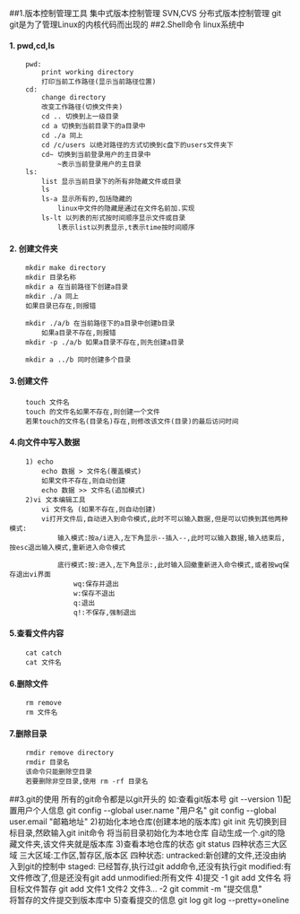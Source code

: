 ##1.版本控制管理工具
    集中式版本控制管理
        SVN,CVS
    分布式版本控制管理
        git
        git是为了管理Linux的内核代码而出现的
##2.Shell命令
    linux系统中
####    1.    pwd,cd,ls
        pwd:
            print working directory
            打印当前工作路径(显示当前路径位置)    
        cd: 
            change directory
            改变工作路径(切换文件夹)
            cd .. 切换到上一级目录
            cd a 切换到当前目录下的a目录中
            cd ./a 同上
            cd /c/users 以绝对路径的方式切换到c盘下的users文件夹下
            cd~ 切换到当前登录用户的主目录中
                ~表示当前登录用户的主目录
        ls:
            list 显示当前目录下的所有非隐藏文件或目录
            ls
            ls-a 显示所有的,包括隐藏的
                linux中文件的隐藏是通过在文件名前加.实现
            ls-lt 以列表的形式按时间顺序显示文件或目录    
                l表示list以列表显示,t表示time按时间顺序
####    2. 创建文件夹
        mkdir make directory
        mkdir 目录名称
        mkdir a 在当前路径下创建a目录
        mkdir ./a 同上
        如果目录已存在,则报错
        
        mkdir ./a/b 在当前路径下的a目录中创建b目录
            如果a目录不存在,则报错
        mkdir -p ./a/b 如果a目录不存在,则先创建a目录
        
        mkdir a ../b 同时创建多个目录
####    3.创建文件
        touch 文件名     
        touch 的文件名如果不存在,则创建一个文件
        若果touch的文件名(目录名)存在,则修改该文件(目录)的最后访问时间     
####    4.向文件中写入数据
        1) echo
            echo 数据 > 文件名(覆盖模式)
            如果文件不存在,则自动创建
            echo 数据 >> 文件名(追加模式)
        2)vi 文本编辑工具 
            vi 文件名 (如果不存在,则自动创建)
            vi打开文件后,自动进入到命令模式,此时不可以输入数据,但是可以切换到其他两种模式:
                输入模式:按a/i进入,左下角显示--插入--,此时可以输入数据,输入结束后,按esc退出输入模式,重新进入命令模式
              
                底行模式:按:进入,左下角显示:,此时输入回撤重新进入命令模式,或者按wq保存退出vi界面
                    wq:保存并退出
                    w:保存不退出
                    q:退出
                    q!:不保存,强制退出   
####    5.查看文件内容
        cat catch
        cat 文件名
####    6.删除文件
        rm remove
        rm 文件名
####    7.删除目录
        rmdir remove directory
        rmdir 目录名
        该命令只能删除空目录
        若要删除非空目录,使用 rm -rf 目录名    

##3.git的使用
    所有的git命令都是以git开头的
    如:查看git版本号 git --version
    1)配置用户个人信息
        git config --global user.name "用户名"
        git config --global user.email "邮箱地址"
    2)初始化本地仓库(创建本地的版本库)
        git init
        先切换到目标目录,然欧输入git init命令
        将当前目录初始化为本地仓库
        自动生成一个.git的隐藏文件夹,该文件夹就是版本库
    3)查看本地仓库的状态
        git status
        四种状态三大区域
        三大区域:工作区,暂存区,版本区
        四种状态:
            untracked:新创建的文件,还没由纳入到git的控制中
            staged: 已经暂存,执行过git add命令,还没有执行git
            modified:有文件修改了,但是还没有git add
            unmodified:所有文件
    4)提交
        -1 git add 文件名
        将目标文件暂存
            git add 文件1 文件2 文件3...
        -2 git commit -m "提交信息"   
            将暂存的文件提交到版本库中
    5)查看提交的信息
        git log
        git log --pretty=oneline
